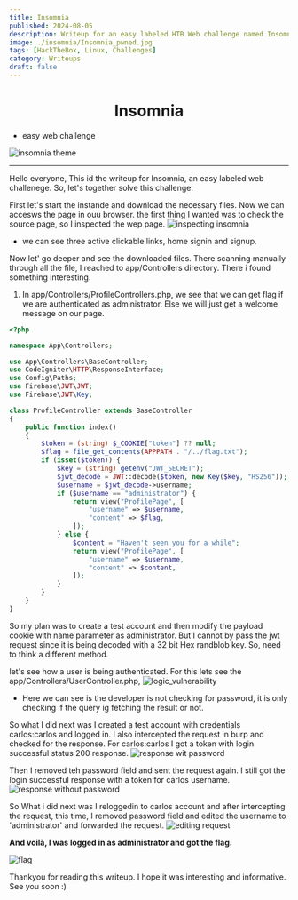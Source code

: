 ```yaml
---
title: Insomnia
published: 2024-08-05
description: Writeup for an easy labeled HTB Web challenge named Insomnia.
image: ./insomnia/Insomnia_pwned.jpg
tags: [HackTheBox, Linux, Challenges]
category: Writeups
draft: false
---
```


# <center>Insomnia</center>
-  easy web challenge

![insomnia theme](./insomnia/insomnia_theme.gif)
<hr>

Hello everyone, This id the writeup for Insomnia, an easy labeled web challenege. So, let's together solve this challenge.

First let's start the instande and download the necessary files. Now we can accesws the page in ouu browser. the first thing I wanted was to check the source page, so I inspected the wep page.
![inspecting insomnia](./insomnia/inspecting_insomnia.jpg)

- we can see three active clickable links, home signin and signup.

Now let' go deeper and see the downloaded files. There scanning manually through all the file, I reached to app/Controllers directory. There i found something interesting.

1. In app/Controllers/ProfileControllers.php, we see that we can get flag if we are authenticated as administrator. Else we will just get a welcome message on our page.
```php
<?php

namespace App\Controllers;

use App\Controllers\BaseController;
use CodeIgniter\HTTP\ResponseInterface;
use Config\Paths;
use Firebase\JWT\JWT;
use Firebase\JWT\Key;

class ProfileController extends BaseController
{
    public function index()
    {
        $token = (string) $_COOKIE["token"] ?? null;
        $flag = file_get_contents(APPPATH . "/../flag.txt");
        if (isset($token)) {
            $key = (string) getenv("JWT_SECRET");
            $jwt_decode = JWT::decode($token, new Key($key, "HS256"));
            $username = $jwt_decode->username;
            if ($username == "administrator") {
                return view("ProfilePage", [
                    "username" => $username,
                    "content" => $flag,
                ]);
            } else {
                $content = "Haven't seen you for a while";
                return view("ProfilePage", [
                    "username" => $username,
                    "content" => $content,
                ]);
            }
        }
    }
}
```

So my plan was to create a test account and then modify the payload cookie with name parameter as administrator. But I cannot by pass the jwt request since it is being decoded with a 32 bit Hex randblob key. So, need to think a different method.

let's see how a user is being authenticated. For this lets see the app/Controllers/UserController.php,
![logic_vulnerability](./insomnia/logic_vulnerability.jpg)

- Here we can see is the developer is not checking for password, it is only checking if the query ig fetching the result or not.

So what I did next was I created a test account with credentials carlos:carlos and logged in. I also intercepted the request in burp and checked for the response. For carlos:carlos I got a token with login successful status 200 response.
![response wit password](./insomnia/with_password_response.jpg)

Then I removed teh password field and sent the request again. I still got the login successful response with a token for carlos username.
![response without password](./insomnia/without_password_response.jpg)

So What i did next was I reloggedin to carlos account and after intercepting the request, this time,  I removed password field and edited the username to 'administrator' and forwarded the request.
![editing request](./insomnia/editing_request.jpg)

<strong>And voilà, I was logged in as administrator and got the flag.</strong>

![flag](./insomnia/result.jpg)

Thankyou for reading this writeup. I hope it was interesting and informative. See you soon :)
    
